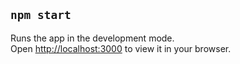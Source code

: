 ## `npm start`

Runs the app in the development mode.\
Open [http://localhost:3000](http://localhost:3000) to view it in your browser.
